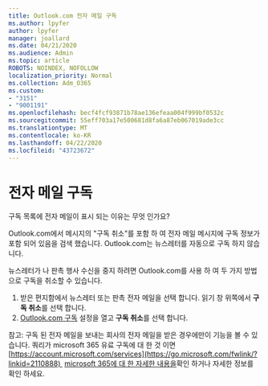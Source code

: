 ```yaml
---
title: Outlook.com 전자 메일 구독
ms.author: lpyfer
author: lpyfer
manager: joallard
ms.date: 04/21/2020
ms.audience: Admin
ms.topic: article
ROBOTS: NOINDEX, NOFOLLOW
localization_priority: Normal
ms.collection: Adm_O365
ms.custom:
- "3151"
- "9001191"
ms.openlocfilehash: becf4fcf93871b78ae136efeaa004f999bf0532c
ms.sourcegitcommit: 55eff703a17e500681d8fa6a87eb067019ade3cc
ms.translationtype: MT
ms.contentlocale: ko-KR
ms.lasthandoff: 04/22/2020
ms.locfileid: "43723672"
---
```

# <a name="email-subscriptions"></a>전자 메일 구독

구독 목록에 전자 메일이 표시 되는 이유는 무엇 인가요?

Outlook.com에서 메시지의 "구독 취소"를 포함 하 여 전자 메일 메시지에 구독 정보가 포함 되어 있음을 검색 했습니다. Outlook.com는 뉴스레터를 자동으로 구독 하지 않습니다.

뉴스레터가 나 판촉 행사 수신을 중지 하려면 Outlook.com를 사용 하 여 두 가지 방법으로 구독을 취소할 수 있습니다.
1. 받은 편지함에서 뉴스레터 또는 판촉 전자 메일을 선택 합니다. 읽기 창 위쪽에서 **구독 취소**를 선택 합니다.
2. [Outlook.com 구독](https://go.microsoft.com/fwlink/?linkid=2110887) 설정을 열고 **구독 취소**를 선택 합니다.

참고: 구독 된 전자 메일을 보내는 회사의 전자 메일을 받은 경우에만이 기능을 볼 수 있습니다.
쿼리가 microsoft 365 유료 구독에 대 한 것 이면[https://account.microsoft.com/services](https://go.microsoft.com/fwlink/?linkid=2110888)  [microsoft 365에 대 한 자세한 내용을](https://products.office.com/compare-all-microsoft-office-products?tab=1&WT.mc_id=PROD_OL-Web_Support_O365NewValue_Upgrade)확인 하거나 자세한 정보를 확인 하세요.
  
